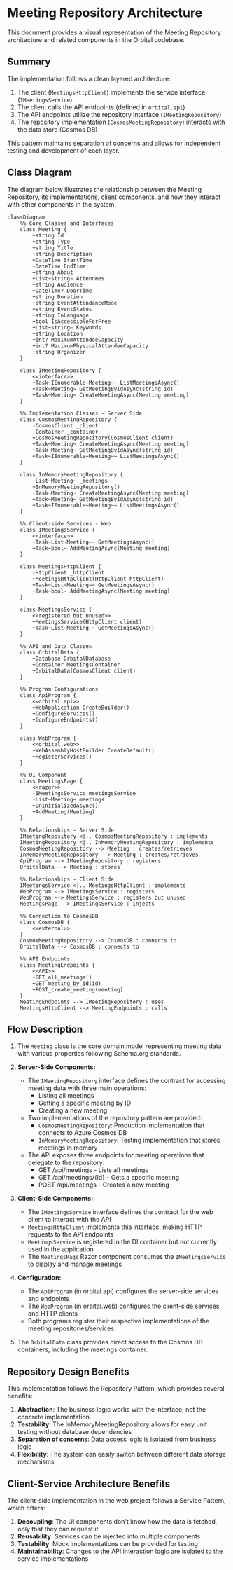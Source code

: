 # Meeting Repository Architecture

This document provides a visual representation of the Meeting Repository architecture and related components in the Orbital codebase.

## Summary

The implementation follows a clean layered architecture:

1. The client (`MeetingsHttpClient`) implements the service interface (`IMeetingsService`)
2. The client calls the API endpoints (defined in `orbital.api`)
3. The API endpoints utilize the repository interface (`IMeetingRepository`)
4. The repository implementation (`CosmosMeetingRepository`) interacts with the data store (Cosmos DB)

This pattern maintains separation of concerns and allows for independent testing and development of each layer.

## Class Diagram

The diagram below illustrates the relationship between the Meeting Repository, its implementations, client components, and how they interact with other components in the system.

```mermaid
classDiagram
    %% Core Classes and Interfaces
    class Meeting {
        +string Id
        +string Type
        +string Title
        +string Description
        +DateTime StartTime
        +DateTime EndTime
        +string About
        +List~string~ Attendees
        +string Audience
        +DateTime? DoorTime
        +string Duration
        +string EventAttendanceMode
        +string EventStatus
        +string InLanguage
        +bool IsAccessibleForFree
        +List~string~ Keywords
        +string Location
        +int? MaximumAttendeeCapacity
        +int? MaximumPhysicalAttendeeCapacity
        +string Organizer
    }

    class IMeetingRepository {
        <<interface>>
        +Task~IEnumerable~Meeting~~ ListMeetingsAsync()
        +Task~Meeting~ GetMeetingByIdAsync(string id)
        +Task~Meeting~ CreateMeetingAsync(Meeting meeting)
    }

    %% Implementation Classes - Server Side
    class CosmosMeetingRepository {
        -CosmosClient _client
        -Container _container
        +CosmosMeetingRepository(CosmosClient client)
        +Task~Meeting~ CreateMeetingAsync(Meeting meeting)
        +Task~Meeting~ GetMeetingByIdAsync(string id)
        +Task~IEnumerable~Meeting~~ ListMeetingsAsync()
    }

    class InMemoryMeetingRepository {
        -List~Meeting~ _meetings
        +InMemoryMeetingRepository()
        +Task~Meeting~ CreateMeetingAsync(Meeting meeting)
        +Task~Meeting~ GetMeetingByIdAsync(string id)
        +Task~IEnumerable~Meeting~~ ListMeetingsAsync()
    }

    %% Client-side Services - Web
    class IMeetingsService {
        <<interface>>
        +Task~List~Meeting~~ GetMeetingsAsync()
        +Task~bool~ AddMeetingAsync(Meeting meeting)
    }

    class MeetingsHttpClient {
        -HttpClient _httpClient
        +MeetingsHttpClient(HttpClient httpClient)
        +Task~List~Meeting~~ GetMeetingsAsync()
        +Task~bool~ AddMeetingAsync(Meeting meeting)
    }

    class MeetingsService {
        <<registered but unused>>
        +MeetingsService(HttpClient client)
        +Task~List~Meeting~~ GetMeetingsAsync()
    }

    %% API and Data Classes
    class OrbitalData {
        +Database OrbitalDatabase
        +Container MeetingsContainer
        +OrbitalData(CosmosClient client)
    }

    %% Program Configurations
    class ApiProgram {
        <<orbital.api>>
        +WebApplication CreateBuilder()
        +ConfigureServices()
        +ConfigureEndpoints()
    }

    class WebProgram {
        <<orbital.web>>
        +WebAssemblyHostBuilder CreateDefault()
        +RegisterServices()
    }

    %% UI Component
    class MeetingsPage {
        <<razor>>
        -IMeetingsService meetingsService
        -List~Meeting~ meetings
        +OnInitializedAsync()
        +AddMeeting(Meeting)
    }

    %% Relationships - Server Side
    IMeetingRepository <|.. CosmosMeetingRepository : implements
    IMeetingRepository <|.. InMemoryMeetingRepository : implements
    CosmosMeetingRepository --> Meeting : creates/retrieves
    InMemoryMeetingRepository --> Meeting : creates/retrieves
    ApiProgram --> IMeetingRepository : registers
    OrbitalData --> Meeting : stores

    %% Relationships - Client Side
    IMeetingsService <|.. MeetingsHttpClient : implements
    WebProgram --> IMeetingsService : registers
    WebProgram --> MeetingsService : registers but unused
    MeetingsPage --> IMeetingsService : injects
    
    %% Connection to CosmosDB
    class CosmosDB {
        <<external>>
    }
    CosmosMeetingRepository --> CosmosDB : connects to
    OrbitalData --> CosmosDB : connects to

    %% API Endpoints
    class MeetingEndpoints {
        <<API>>
        +GET_all_meetings()
        +GET_meeting_by_id(id)
        +POST_create_meeting(meeting)
    }
    MeetingEndpoints --> IMeetingRepository : uses
    MeetingsHttpClient --> MeetingEndpoints : calls
```

## Flow Description

1. The `Meeting` class is the core domain model representing meeting data with various properties following Schema.org standards.

2. **Server-Side Components:**
   - The `IMeetingRepository` interface defines the contract for accessing meeting data with three main operations:
     - Listing all meetings
     - Getting a specific meeting by ID
     - Creating a new meeting
   - Two implementations of the repository pattern are provided:
     - `CosmosMeetingRepository`: Production implementation that connects to Azure Cosmos DB
     - `InMemoryMeetingRepository`: Testing implementation that stores meetings in memory
   - The API exposes three endpoints for meeting operations that delegate to the repository:
     - GET /api/meetings - Lists all meetings
     - GET /api/meetings/{id} - Gets a specific meeting
     - POST /api/meetings - Creates a new meeting

3. **Client-Side Components:**
   - The `IMeetingsService` interface defines the contract for the web client to interact with the API
   - `MeetingsHttpClient` implements this interface, making HTTP requests to the API endpoints
   - `MeetingsService` is registered in the DI container but not currently used in the application
   - The `MeetingsPage` Razor component consumes the `IMeetingsService` to display and manage meetings

4. **Configuration:**
   - The `ApiProgram` (in orbital.api) configures the server-side services and endpoints
   - The `WebProgram` (in orbital.web) configures the client-side services and HTTP clients
   - Both programs register their respective implementations of the meeting repositories/services

5. The `OrbitalData` class provides direct access to the Cosmos DB containers, including the meetings container.

## Repository Design Benefits

This implementation follows the Repository Pattern, which provides several benefits:

1. **Abstraction**: The business logic works with the interface, not the concrete implementation
2. **Testability**: The InMemoryMeetingRepository allows for easy unit testing without database dependencies
3. **Separation of concerns**: Data access logic is isolated from business logic
4. **Flexibility**: The system can easily switch between different data storage mechanisms

## Client-Service Architecture Benefits

The client-side implementation in the web project follows a Service Pattern, which offers:

1. **Decoupling**: The UI components don't know how the data is fetched, only that they can request it
2. **Reusability**: Services can be injected into multiple components
3. **Testability**: Mock implementations can be provided for testing
4. **Maintainability**: Changes to the API interaction logic are isolated to the service implementations
